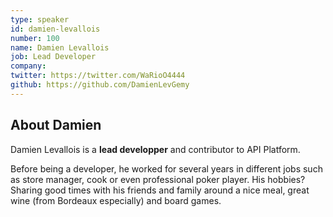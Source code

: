 ```yaml
---
type: speaker
id: damien-levallois
number: 100
name: Damien Levallois
job: Lead Developer
company:
twitter: https://twitter.com/WaRioO4444
github: https://github.com/DamienLevGemy
---
```


## About Damien

Damien Levallois is a **lead developper** and contributor to API Platform.

Before being a developer, he worked for several years in different jobs such as store manager, cook or even professional poker player. His hobbies? Sharing good times with his friends and family around a nice meal, great wine (from Bordeaux especially) and board games.
